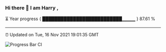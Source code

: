 ### Hi there 👋 I am Harry , 

⏳ Year progress { ██████████████████████████▁▁▁▁ } 87.61 %

---

⏰ Updated on Tue, 16 Nov 2021 19:01:35 GMT

![Progress Bar CI](https://github.com/duykhang68/duykhang68/workflows/Progress%20Bar%20CI/badge.svg)
